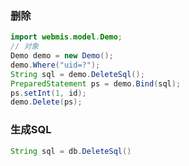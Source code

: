 ### 删除
```java
import webmis.model.Demo;
// 对象
Demo demo = new Demo();
demo.Where("uid=?");
String sql = demo.DeleteSql();
PreparedStatement ps = demo.Bind(sql);
ps.setInt(1, id);
demo.Delete(ps);
```

### 生成SQL
```java
String sql = db.DeleteSql()
```